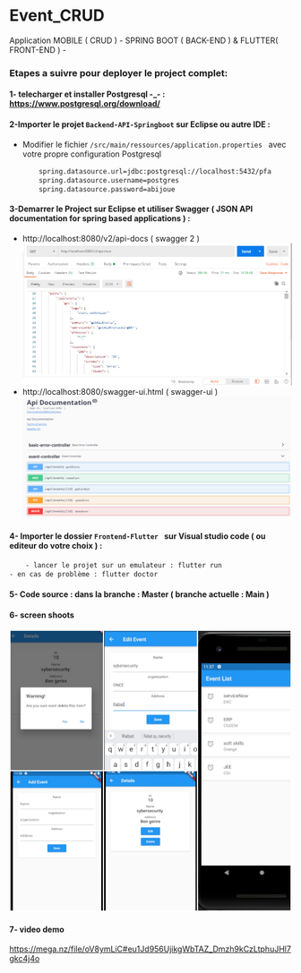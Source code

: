 # Event_CRUD
Application MOBILE ( CRUD ) - SPRING BOOT ( BACK-END ) & FLUTTER( FRONT-END ) -

### Etapes a suivre pour deployer le project complet:

#### 1- telecharger et installer Postgresql -_- : https://www.postgresql.org/download/ 
   
#### 2-Importer le projet `Backend-API-Springboot` sur Eclipse ou autre IDE :

- Modifier le fichier `/src/main/ressources/application.properties ` avec votre propre configuration Postgresql

    ```
		spring.datasource.url=jdbc:postgresql://localhost:5432/pfa
		spring.datasource.username=postgres
	  	spring.datasource.password=abijoue 
    ```    
	
#### 3-Demarrer le Project sur Eclipse et utiliser Swagger ( JSON API documentation for spring based applications ) :
    
  - http://localhost:8080/v2/api-docs     ( swagger 2 ) 
	![](/images/swagger.png)
  - http://localhost:8080/swagger-ui.html ( swagger-ui )
	![](/images/swagger-ui-doc.png)

        
#### 4- Importer le dossier `Frontend-Flutter ` sur Visual studio code ( ou editeur do votre choix ) :

    	- lancer le projet sur un emulateur : flutter run 
	- en cas de problème : flutter doctor
#### 5- Code source : dans la branche : Master ( branche actuelle : Main )
#### 6- screen shoots
![](/images/collection.jpg)
#### 7- video demo
https://mega.nz/file/oV8ymLiC#eu1Jd956UjikgWbTAZ_Dmzh9kCzLtphuJHl7gkc4j4o

    
    
